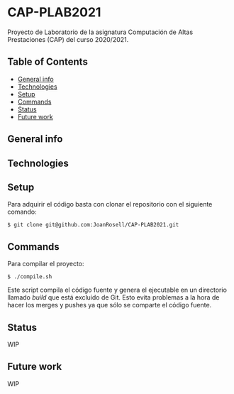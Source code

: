 # CAP-PLAB2021

Proyecto de Laboratorio de la asignatura Computación de Altas Prestaciones (CAP) del curso 2020/2021.

## Table of Contents

- [General info](#general-info)
- [Technologies](#technologies)
- [Setup](#setup)
- [Commands](#commands)
- [Status](#status)
- [Future work](#future-work)

## General info

## Technologies

## Setup

Para adquirir el código basta con clonar el repositorio con el siguiente comando:

```shell
$ git clone git@github.com:JoanRosell/CAP-PLAB2021.git
```

## Commands

Para compilar el proyecto:

```shell
$ ./compile.sh
```

Este script compila el código fuente y genera el ejecutable en un directorio llamado _build_ que está excluido de Git. Esto evita problemas a la hora de hacer los merges y pushes ya que sólo se comparte el código fuente.

## Status

WIP

## Future work

WIP
